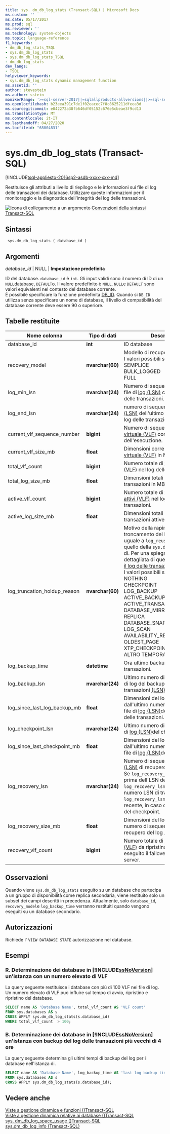 ```yaml
---
title: sys. dm_db_log_stats (Transact-SQL) | Microsoft Docs
ms.custom: ''
ms.date: 05/17/2017
ms.prod: sql
ms.reviewer: ''
ms.technology: system-objects
ms.topic: language-reference
f1_keywords:
- dm_db_log_stats_TSQL
- sys.dm_db_log_stats
- sys.dm_db_log_stats_TSQL
- dm_db_log_stats
dev_langs:
- TSQL
helpviewer_keywords:
- sys.dm_db_log_stats dynamic management function
ms.assetid: ''
author: stevestein
ms.author: sstein
monikerRange: '>=sql-server-2017||=sqlallproducts-allversions||>=sql-server-linux-2017||=azuresqldb-mi-current'
ms.openlocfilehash: b23eea391c7de1f02eacec7f8c8625211dfeea3d
ms.sourcegitcommit: e042272a38fb646df05152c676e5cbeae3f9cd13
ms.translationtype: MT
ms.contentlocale: it-IT
ms.lasthandoff: 04/27/2020
ms.locfileid: "68004831"
---
```

# <a name="sysdm_db_log_stats-transact-sql"></a>sys.dm_db_log_stats (Transact-SQL)   
[!INCLUDE[tsql-appliesto-2016sp2-asdb-xxxx-xxx-md](../../includes/tsql-appliesto-2016sp2-asdb-xxxx-xxx-md.md)]

Restituisce gli attributi a livello di riepilogo e le informazioni sui file di log delle transazioni dei database. Utilizzare queste informazioni per il monitoraggio e la diagnostica dell'integrità del log delle transazioni.   
  
 ![Icona di collegamento a un argomento](../../database-engine/configure-windows/media/topic-link.gif "Icona di collegamento a un argomento") [Convenzioni della sintassi Transact-SQL](../../t-sql/language-elements/transact-sql-syntax-conventions-transact-sql.md)  
  
## <a name="syntax"></a>Sintassi  
  
```  
 sys.dm_db_log_stats ( database_id )
```  
  
## <a name="arguments"></a>Argomenti  

*database_id* | NULL | **Impostazione predefinita**

ID del database. `database_id` è `int`. Gli input validi sono il numero di ID di un `NULL`database, `DEFAULT`o. Il valore predefinito è `NULL`. `NULL`e `DEFAULT` sono valori equivalenti nel contesto del database corrente.  
È possibile specificare la funzione predefinita [DB_ID](../../t-sql/functions/db-id-transact-sql.md). Quando si `DB_ID` utilizza senza specificare un nome di database, il livello di compatibilità del database corrente deve essere 90 o superiore.

  
## <a name="tables-returned"></a>Tabelle restituite  
  
|Nome colonna|Tipo di dati|Descrizione|  
|-----------------|---------------|-----------------|  
|database_id    |**int**    |ID database |  
|recovery_model |**nvarchar(60)**   |   Modello di recupero del database. I valori possibili sono: <br /> SEMPLICE<br /> BULK_LOGGED <br /> FULL |  
|log_min_lsn    |**nvarchar(24)**   |   Numero di sequenza iniziale del file di [log (LSN)](../../relational-databases/sql-server-transaction-log-architecture-and-management-guide.md#Logical_Arch) corrente nel log delle transazioni.|  
|log_end_lsn    |**nvarchar(24)**   |   numero di sequenza del file di [log (LSN)](../../relational-databases/sql-server-transaction-log-architecture-and-management-guide.md#Logical_Arch) dell'ultimo record del log nel log delle transazioni.|  
|current_vlf_sequence_number    |**bigint** |   Numero di sequenza del [file di log virtuale (VLF)](../../relational-databases/sql-server-transaction-log-architecture-and-management-guide.md#physical_arch) corrente al momento dell'esecuzione.|  
|current_vlf_size_mb    |**float**  |   Dimensioni correnti del [file di log virtuale (VLF)](../../relational-databases/sql-server-transaction-log-architecture-and-management-guide.md#physical_arch) in MB.|   
|total_vlf_count    |**bigint** |   Numero totale di [file di log virtuali (VLF)](../../relational-databases/sql-server-transaction-log-architecture-and-management-guide.md#physical_arch) nel log delle transazioni. |  
|total_log_size_mb  |**float**  |   Dimensioni totali del log delle transazioni in MB. |  
|active_vlf_count   |**bigint** |   Numero totale di [file di log virtuali attivi (VLF)](../../relational-databases/sql-server-transaction-log-architecture-and-management-guide.md#physical_arch) nel log delle transazioni.|  
|active_log_size_mb |**float**  |   Dimensioni totali del log delle transazioni attive in MB.|  
|log_truncation_holdup_reason   |**nvarchar(60)**   |   Motivo della rapina del troncamento del log. Il valore è uguale a `log_reuse_wait_desc` quello della `sys.databases`colonna di.  Per una spiegazione più dettagliata di questi valori, vedere [il log delle transazioni](../../relational-databases/logs/the-transaction-log-sql-server.md). <br />I valori possibili sono: <br />NOTHING<br />CHECKPOINT<br />LOG_BACKUP<br />ACTIVE_BACKUP_OR_RESTORE<br />ACTIVE_TRANSACTION<br />DATABASE_MIRRORING<br />REPLICA<br />DATABASE_SNAPSHOT_CREATION<br />LOG_SCAN<br />AVAILABILITY_REPLICA<br />OLDEST_PAGE<br />XTP_CHECKPOINT<br />ALTRO TEMPORANEO |  
|log_backup_time    |**datetime**   |   Ora ultimo backup del log delle transazioni.|   
|log_backup_lsn |**nvarchar(24)**   |   Ultimo numero di sequenza del file di log del backup del log delle transazioni [(LSN)](../../relational-databases/sql-server-transaction-log-architecture-and-management-guide.md#Logical_Arch).|   
|log_since_last_log_backup_mb   |**float**  |   Dimensioni del log in MB dall'ultimo numero di sequenza del file di [log (LSN)](../../relational-databases/sql-server-transaction-log-architecture-and-management-guide.md#Logical_Arch)del backup del log delle transazioni.|  
|log_checkpoint_lsn |**nvarchar(24)**   |   Ultimo numero di sequenza del file di [log (LSN)](../../relational-databases/sql-server-transaction-log-architecture-and-management-guide.md#Logical_Arch)del checkpoint.|  
|log_since_last_checkpoint_mb   |**float**  |   Dimensioni del log in MB dall'ultimo numero di sequenza del file di [log (LSN)](../../relational-databases/sql-server-transaction-log-architecture-and-management-guide.md#Logical_Arch)del checkpoint.|  
|log_recovery_lsn   |**nvarchar(24)**   |   Numero di sequenza del file di [log (LSN)](../../relational-databases/sql-server-transaction-log-architecture-and-management-guide.md#Logical_Arch) di recupero del database. Se `log_recovery_lsn` si verifica prima dell'LSN del `log_recovery_lsn` Checkpoint, è il numero LSN di transazione `log_recovery_lsn` attivo meno recente, in caso contrario è l'LSN del checkpoint.|  
|log_recovery_size_mb   |**float**  |   Dimensioni del log in MB dal numero di sequenza del log di recupero del log [(LSN)](../../relational-databases/sql-server-transaction-log-architecture-and-management-guide.md#Logical_Arch).|  
|recovery_vlf_count |**bigint** |   Numero totale di [file di log virtuali (VLF)](../../relational-databases/sql-server-transaction-log-architecture-and-management-guide.md#physical_arch) da ripristinare se è stato eseguito il failover o il riavvio del server. |  


## <a name="remarks"></a>Osservazioni
Quando viene `sys.dm_db_log_stats` eseguito su un database che partecipa a un gruppo di disponibilità come replica secondaria, viene restituito solo un subset dei campi descritti in precedenza.  Attualmente, solo `database_id`, `recovery_model`e `log_backup_time` verranno restituiti quando vengono eseguiti su un database secondario.   

## <a name="permissions"></a>Autorizzazioni  
Richiede l' `VIEW DATABASE STATE` autorizzazione nel database.   
  
## <a name="examples"></a>Esempi  

### <a name="a-determining-databases-in-a-ssnoversion-instance-with-high-number-of-vlfs"></a>R. Determinazione dei database in [!INCLUDE[ssNoVersion](../../includes/ssnoversion-md.md)] un'istanza con un numero elevato di VLF   
La query seguente restituisce i database con più di 100 VLF nei file di log. Un numero elevato di VLF può influire sul tempo di avvio, ripristino e ripristino del database.

```sql  
SELECT name AS 'Database Name', total_vlf_count AS 'VLF count' 
FROM sys.databases AS s
CROSS APPLY sys.dm_db_log_stats(s.database_id) 
WHERE total_vlf_count  > 100;
```   

### <a name="b-determining-databases-in-a-ssnoversion-instance-with-transaction-log-backups-older-than-4-hours"></a>B. Determinazione dei database in [!INCLUDE[ssNoVersion](../../includes/ssnoversion-md.md)] un'istanza con backup del log delle transazioni più vecchi di 4 ore   
La query seguente determina gli ultimi tempi di backup del log per i database nell'istanza di.

```sql  
SELECT name AS 'Database Name', log_backup_time AS 'last log backup time' 
FROM sys.databases AS s
CROSS APPLY sys.dm_db_log_stats(s.database_id); 
```

## <a name="see-also"></a>Vedere anche  
[Viste a gestione dinamica e funzioni &#40;&#41;Transact-SQL](../../relational-databases/system-dynamic-management-views/system-dynamic-management-views.md)   
[Viste a gestione dinamica relative ai database &#40;&#41;Transact-SQL](../../relational-databases/system-dynamic-management-views/database-related-dynamic-management-views-transact-sql.md)   
[sys. dm_db_log_space_usage &#40;&#41;Transact-SQL](../../relational-databases/system-dynamic-management-views/sys-dm-db-log-space-usage-transact-sql.md)   
[sys.dm_db_log_info &#40;Transact-SQL&#41;](../../relational-databases/system-dynamic-management-views/sys-dm-db-log-info-transact-sql.md)    
  
